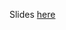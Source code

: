 Slides [here](https://docs.google.com/presentation/d/1mqlhREcfOgn4l43w2hBWocZel4optlrOfqZv9-2HqJs/edit?usp=sharing) 
